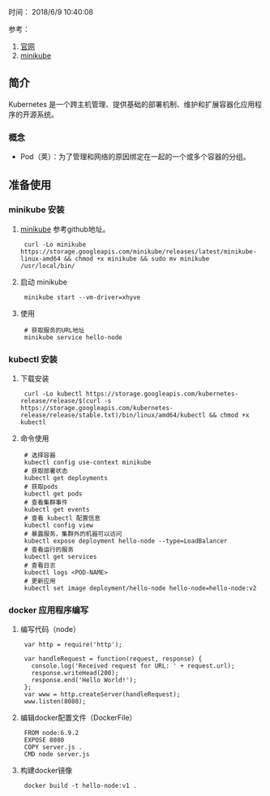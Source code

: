 时间： 2018/6/9 10:40:08   

参考：  

1. [官网](https://kubernetes.io/)
2. [minikube](https://github.com/kubernetes/minikube)


## 简介 

Kubernetes 是一个跨主机管理、提供基础的部署机制、维护和扩展容器化应用程序的开源系统。

### 概念

* Pod（荚）：为了管理和网络的原因绑定在一起的一个或多个容器的分组。



## 准备使用  
### minikube 安装  

1. [minikube](https://github.com/kubernetes/minikube) 参考github地址。

		curl -Lo minikube https://storage.googleapis.com/minikube/releases/latest/minikube-linux-amd64 && chmod +x minikube && sudo mv minikube /usr/local/bin/
2. 启动 minikube 

		minikube start --vm-driver=xhyve
3. 使用 

		# 获取服务的URL地址
		minikube service hello-node

### kubectl 安装 

1. 下载安装
 
		curl -Lo kubectl https://storage.googleapis.com/kubernetes-release/release/$(curl -s https://storage.googleapis.com/kubernetes-release/release/stable.txt)/bin/linux/amd64/kubectl && chmod +x kubectl
2. 命令使用

		# 选择容器 
		kubectl config use-context minikube
		# 获取部署状态 
		kubectl get deployments
		# 获取pods
		kubectl get pods
		# 查看集群事件
		kubectl get events
		# 查看 kubectl 配置信息
		kubectl config view
		# 暴露服务，集群外的机器可以访问
		kubectl expose deployment hello-node --type=LoadBalancer
		# 查看运行的服务
		kubectl get services
		# 查看日志
		kubectl logs <POD-NAME>
		# 更新应用
		kubectl set image deployment/hello-node hello-node=hello-node:v2
### docker 应用程序编写

1. 编写代码（node） 

		var http = require('http');
		
		var handleRequest = function(request, response) {
		  console.log('Received request for URL: ' + request.url);
		  response.writeHead(200);
		  response.end('Hello World!');
		};
		var www = http.createServer(handleRequest);
		www.listen(8080);
2. 编辑docker配置文件（DockerFile）

		FROM node:6.9.2
		EXPOSE 8080
		COPY server.js .
		CMD node server.js
3. 构建docker镜像  

		docker build -t hello-node:v1 .



		
		